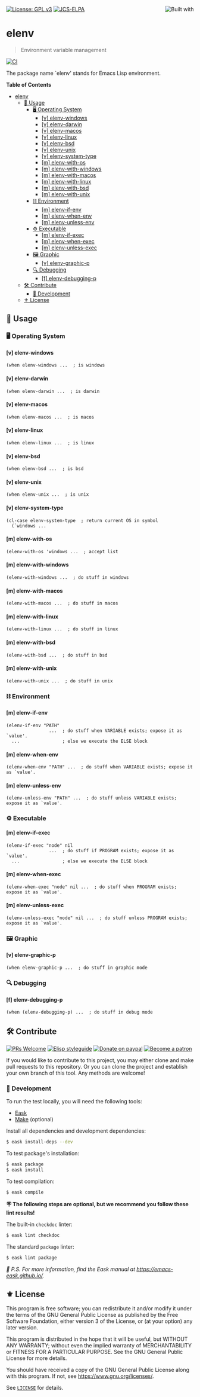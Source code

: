 [![License: GPL v3](https://img.shields.io/badge/License-GPL%20v3-blue.svg)](https://www.gnu.org/licenses/gpl-3.0)
[![JCS-ELPA](https://raw.githubusercontent.com/jcs-emacs/badges/master/elpa/v/elenv.svg)](https://jcs-emacs.github.io/jcs-elpa/#/elenv)
<a href="https://jcs-emacs.github.io/"><img align="right" src="https://raw.githubusercontent.com/jcs-emacs/badges/master/others/built-with/dark.svg" alt="Built with"></a>

# elenv
> Environment variable management

[![CI](https://github.com/jcs-elpa/elenv/actions/workflows/test.yml/badge.svg)](https://github.com/jcs-elpa/elenv/actions/workflows/test.yml)

The package name `elenv' stands for Emacs Lisp environment.

<!-- markdown-toc start - Don't edit this section. Run M-x markdown-toc-refresh-toc -->
**Table of Contents**

- [elenv](#elenv)
  - [🔨 Usage](#🔨-usage)
    - [🖥️ Operating System](#🖥️-operating-system)
      - [[v] elenv-windows](#v-elenv-windows)
      - [[v] elenv-darwin](#v-elenv-darwin)
      - [[v] elenv-macos](#v-elenv-macos)
      - [[v] elenv-linux](#v-elenv-linux)
      - [[v] elenv-bsd](#v-elenv-bsd)
      - [[v] elenv-unix](#v-elenv-unix)
      - [[v] elenv-system-type](#v-elenv-system-type)
      - [[m] elenv-with-os](#m-elenv-with-os)
      - [[m] elenv-with-windows](#m-elenv-with-windows)
      - [[m] elenv-with-macos](#m-elenv-with-macos)
      - [[m] elenv-with-linux](#m-elenv-with-linux)
      - [[m] elenv-with-bsd](#m-elenv-with-bsd)
      - [[m] elenv-with-unix](#m-elenv-with-unix)
    - [⛓️ Environment](#⛓️-environment)
      - [[m] elenv-if-env](#m-elenv-if-env)
      - [[m] elenv-when-env](#m-elenv-when-env)
      - [[m] elenv-unless-env](#m-elenv-unless-env)
    - [⚙️ Executable](#⚙️-executable)
      - [[m] elenv-if-exec](#m-elenv-if-exec)
      - [[m] elenv-when-exec](#m-elenv-when-exec)
      - [[m] elenv-unless-exec](#m-elenv-unless-exec)
    - [🖼️ Graphic](#🖼️-graphic)
      - [[v] elenv-graphic-p](#v-elenv-graphic-p)
    - [🔍 Debugging](#🔍-debugging)
      - [[f] elenv-debugging-p](#f-elenv-debugging-p)
  - [🛠️ Contribute](#🛠️-contribute)
    - [🔬 Development](#🔬-development)
  - [⚜️ License](#⚜️-license)

<!-- markdown-toc end -->

## 🔨 Usage

### 🖥️ Operating System

#### [v] elenv-windows

```elisp
(when elenv-windows ...  ; is windows
```

#### [v] elenv-darwin

```elisp
(when elenv-darwin ...  ; is darwin
```

#### [v] elenv-macos

```elisp
(when elenv-macos ...  ; is macos
```

#### [v] elenv-linux

```elisp
(when elenv-linux ...  ; is linux
```

#### [v] elenv-bsd

```elisp
(when elenv-bsd ...  ; is bsd
```

#### [v] elenv-unix

```elisp
(when elenv-unix ...  ; is unix
```

#### [v] elenv-system-type

```elisp
(cl-case elenv-system-type  ; return current OS in symbol
  (`windows ...
```

#### [m] elenv-with-os

```elisp
(elenv-with-os 'windows ...  ; accept list
```

#### [m] elenv-with-windows

```elisp
(elenv-with-windows ...  ; do stuff in windows
```

#### [m] elenv-with-macos

```elisp
(elenv-with-macos ...  ; do stuff in macos
```

#### [m] elenv-with-linux

```elisp
(elenv-with-linux ...  ; do stuff in linux
```

#### [m] elenv-with-bsd

```elisp
(elenv-with-bsd ...  ; do stuff in bsd
```

#### [m] elenv-with-unix

```elisp
(elenv-with-unix ...  ; do stuff in unix
```

### ⛓️ Environment

#### [m] elenv-if-env

```elisp
(elenv-if-env "PATH"
                ...  ; do stuff when VARIABLE exists; expose it as `value'.
  ...                ; else we execute the ELSE block
```

#### [m] elenv-when-env

```elisp
(elenv-when-env "PATH" ...  ; do stuff when VARIABLE exists; expose it as `value'.
```

#### [m] elenv-unless-env

```elisp
(elenv-unless-env "PATH" ...  ; do stuff unless VARIABLE exists; expose it as `value'.
```

### ⚙️ Executable

#### [m] elenv-if-exec

```elisp
(elenv-if-exec "node" nil 
                ...  ; do stuff if PROGRAM exists; expose it as `value'.
  ...                ; else we execute the ELSE block
```

#### [m] elenv-when-exec

```elisp
(elenv-when-exec "node" nil ...  ; do stuff when PROGRAM exists; expose it as `value'.
```

#### [m] elenv-unless-exec

```elisp
(elenv-unless-exec "node" nil ...  ; do stuff unless PROGRAM exists; expose it as `value'.
```

### 🖼️ Graphic

#### [v] elenv-graphic-p

```elisp
(when elenv-graphic-p ...  ; do stuff in graphic mode
```

### 🔍 Debugging

#### [f] elenv-debugging-p

```elisp
(when (elenv-debugging-p) ...  ; do stuff in debug mode
```

## 🛠️ Contribute

[![PRs Welcome](https://img.shields.io/badge/PRs-welcome-brightgreen.svg)](http://makeapullrequest.com)
[![Elisp styleguide](https://img.shields.io/badge/elisp-style%20guide-purple)](https://github.com/bbatsov/emacs-lisp-style-guide)
[![Donate on paypal](https://img.shields.io/badge/paypal-donate-1?logo=paypal&color=blue)](https://www.paypal.me/jcs090218)
[![Become a patron](https://img.shields.io/badge/patreon-become%20a%20patron-orange.svg?logo=patreon)](https://www.patreon.com/jcs090218)

If you would like to contribute to this project, you may either
clone and make pull requests to this repository. Or you can
clone the project and establish your own branch of this tool.
Any methods are welcome!

### 🔬 Development

To run the test locally, you will need the following tools:

- [Eask](https://emacs-eask.github.io/)
- [Make](https://www.gnu.org/software/make/) (optional)

Install all dependencies and development dependencies:

```sh
$ eask install-deps --dev
```

To test package's installation:

```sh
$ eask package
$ eask install
```

To test compilation:

```sh
$ eask compile
```

**🪧 The following steps are optional, but we recommend you follow these lint results!**

The built-in `checkdoc` linter:

```sh
$ eask lint checkdoc
```

The standard `package` linter:

```sh
$ eask lint package
```

*📝 P.S. For more information, find the Eask manual at https://emacs-eask.github.io/.*

## ⚜️ License

This program is free software; you can redistribute it and/or modify
it under the terms of the GNU General Public License as published by
the Free Software Foundation, either version 3 of the License, or
(at your option) any later version.

This program is distributed in the hope that it will be useful,
but WITHOUT ANY WARRANTY; without even the implied warranty of
MERCHANTABILITY or FITNESS FOR A PARTICULAR PURPOSE.  See the
GNU General Public License for more details.

You should have received a copy of the GNU General Public License
along with this program.  If not, see <https://www.gnu.org/licenses/>.

See [`LICENSE`](./LICENSE.txt) for details.
